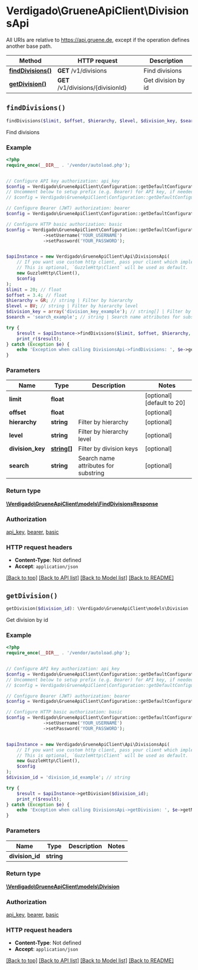 # Verdigado\GrueneApiClient\DivisionsApi

All URIs are relative to https://api.gruene.de, except if the operation defines another base path.

| Method | HTTP request | Description |
| ------------- | ------------- | ------------- |
| [**findDivisions()**](DivisionsApi.md#findDivisions) | **GET** /v1/divisions | Find divisions |
| [**getDivision()**](DivisionsApi.md#getDivision) | **GET** /v1/divisions/{divisionId} | Get division by id |


## `findDivisions()`

```php
findDivisions($limit, $offset, $hierarchy, $level, $division_key, $search): \Verdigado\GrueneApiClient\models\FindDivisionsResponse
```

Find divisions

### Example

```php
<?php
require_once(__DIR__ . '/vendor/autoload.php');


// Configure API key authorization: api_key
$config = Verdigado\GrueneApiClient\Configuration::getDefaultConfiguration()->setApiKey('x-api-key', 'YOUR_API_KEY');
// Uncomment below to setup prefix (e.g. Bearer) for API key, if needed
// $config = Verdigado\GrueneApiClient\Configuration::getDefaultConfiguration()->setApiKeyPrefix('x-api-key', 'Bearer');

// Configure Bearer (JWT) authorization: bearer
$config = Verdigado\GrueneApiClient\Configuration::getDefaultConfiguration()->setAccessToken('YOUR_ACCESS_TOKEN');

// Configure HTTP basic authorization: basic
$config = Verdigado\GrueneApiClient\Configuration::getDefaultConfiguration()
              ->setUsername('YOUR_USERNAME')
              ->setPassword('YOUR_PASSWORD');


$apiInstance = new Verdigado\GrueneApiClient\Api\DivisionsApi(
    // If you want use custom http client, pass your client which implements `GuzzleHttp\ClientInterface`.
    // This is optional, `GuzzleHttp\Client` will be used as default.
    new GuzzleHttp\Client(),
    $config
);
$limit = 20; // float
$offset = 3.4; // float
$hierarchy = GR; // string | Filter by hierarchy
$level = BV; // string | Filter by hierarchy level
$division_key = array('division_key_example'); // string[] | Filter by division keys
$search = 'search_example'; // string | Search name attributes for substring

try {
    $result = $apiInstance->findDivisions($limit, $offset, $hierarchy, $level, $division_key, $search);
    print_r($result);
} catch (Exception $e) {
    echo 'Exception when calling DivisionsApi->findDivisions: ', $e->getMessage(), PHP_EOL;
}
```

### Parameters

| Name | Type | Description  | Notes |
| ------------- | ------------- | ------------- | ------------- |
| **limit** | **float**|  | [optional] [default to 20] |
| **offset** | **float**|  | [optional] |
| **hierarchy** | **string**| Filter by hierarchy | [optional] |
| **level** | **string**| Filter by hierarchy level | [optional] |
| **division_key** | [**string[]**](../Model/string.md)| Filter by division keys | [optional] |
| **search** | **string**| Search name attributes for substring | [optional] |

### Return type

[**\Verdigado\GrueneApiClient\models\FindDivisionsResponse**](../Model/FindDivisionsResponse.md)

### Authorization

[api_key](../../README.md#api_key), [bearer](../../README.md#bearer), [basic](../../README.md#basic)

### HTTP request headers

- **Content-Type**: Not defined
- **Accept**: `application/json`

[[Back to top]](#) [[Back to API list]](../../README.md#endpoints)
[[Back to Model list]](../../README.md#models)
[[Back to README]](../../README.md)

## `getDivision()`

```php
getDivision($division_id): \Verdigado\GrueneApiClient\models\Division
```

Get division by id

### Example

```php
<?php
require_once(__DIR__ . '/vendor/autoload.php');


// Configure API key authorization: api_key
$config = Verdigado\GrueneApiClient\Configuration::getDefaultConfiguration()->setApiKey('x-api-key', 'YOUR_API_KEY');
// Uncomment below to setup prefix (e.g. Bearer) for API key, if needed
// $config = Verdigado\GrueneApiClient\Configuration::getDefaultConfiguration()->setApiKeyPrefix('x-api-key', 'Bearer');

// Configure Bearer (JWT) authorization: bearer
$config = Verdigado\GrueneApiClient\Configuration::getDefaultConfiguration()->setAccessToken('YOUR_ACCESS_TOKEN');

// Configure HTTP basic authorization: basic
$config = Verdigado\GrueneApiClient\Configuration::getDefaultConfiguration()
              ->setUsername('YOUR_USERNAME')
              ->setPassword('YOUR_PASSWORD');


$apiInstance = new Verdigado\GrueneApiClient\Api\DivisionsApi(
    // If you want use custom http client, pass your client which implements `GuzzleHttp\ClientInterface`.
    // This is optional, `GuzzleHttp\Client` will be used as default.
    new GuzzleHttp\Client(),
    $config
);
$division_id = 'division_id_example'; // string

try {
    $result = $apiInstance->getDivision($division_id);
    print_r($result);
} catch (Exception $e) {
    echo 'Exception when calling DivisionsApi->getDivision: ', $e->getMessage(), PHP_EOL;
}
```

### Parameters

| Name | Type | Description  | Notes |
| ------------- | ------------- | ------------- | ------------- |
| **division_id** | **string**|  | |

### Return type

[**\Verdigado\GrueneApiClient\models\Division**](../Model/Division.md)

### Authorization

[api_key](../../README.md#api_key), [bearer](../../README.md#bearer), [basic](../../README.md#basic)

### HTTP request headers

- **Content-Type**: Not defined
- **Accept**: `application/json`

[[Back to top]](#) [[Back to API list]](../../README.md#endpoints)
[[Back to Model list]](../../README.md#models)
[[Back to README]](../../README.md)
